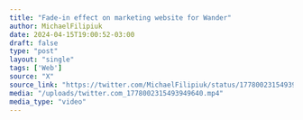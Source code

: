 ```yaml
---
title: "Fade-in effect on marketing website for Wander"
author: MichaelFilipiuk
date: 2024-04-15T19:00:52-03:00
draft: false
type: "post"
layout: "single"
tags: ['Web']
source: "X"
source_link: "https://twitter.com/MichaelFilipiuk/status/1778002315493949640"
media: "/uploads/twitter.com_1778002315493949640.mp4"
media_type: "video"
---
```


